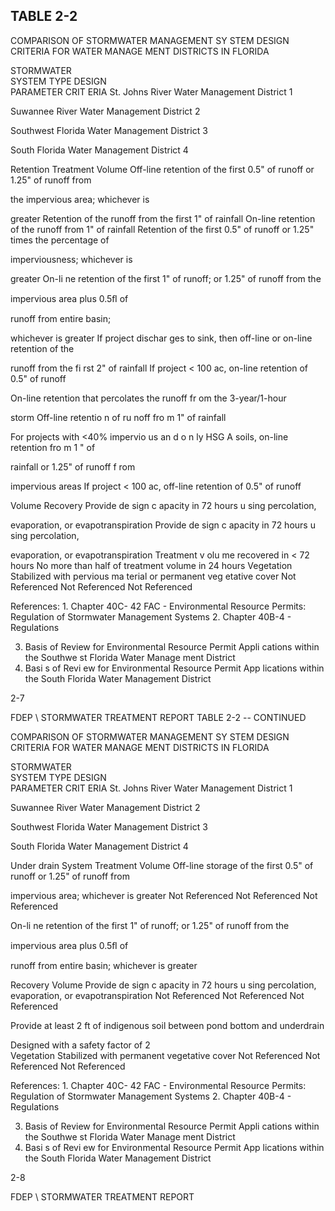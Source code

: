 ## TABLE  2-2 
 

 COMPARISON  OF  STORMWATER 
 MANAGEMENT  SY
STEM  DESIGN 
 CRITERIA  FOR  WATER  MANAGE
MENT  DISTRICTS  IN  FLORIDA
 
 
STORMWATER  
SYSTEM  TYPE 
DESIGN  
PARAMETER 
CRIT ERIA 
St. Johns River Water 
Management District
1
 
Suwannee River Water 
Management District
2
 
Southwest Florida Water 
Management District
3
 
South Florida Water 
Management District
4
 
Retention Treatment 
Volume 
Off-line retention of the first 0.5" 
of runoff or 1.25" of runoff from 

the impervious area; whichever is 

greater 
Retention of the runoff from the 
first 1" of rainfall 
On-line retention of the runoff 
from 1" of rainfall 
Retention of the first 0.5" of runoff 
or 1.25" times the percentage of 

imperviousness; whichever is 

greater 
  On-li ne retention of the first 1" of 
runoff; or 1.25" of runoff from the 

impervious area plus 0.5ﬂ of 

runoff from entire basin; 

whichever is greater 
If project dischar ges to sink, then 
off-line or on-line retention of the 

runoff from the fi rst 2" of rainfall 
If project < 100 ac, on-line 
retention of 0.5" of runoff  
 
  On-line retention that percolates 
the runoff fr om the 3-year/1-hour 

storm 
 Off-line retentio n of ru noff fro m 
1" of rainfall 
 
  For projects with  <40% 
impervio us an d o n
ly HSG A soils, 
on-line retention fro m 1 " of 

rainfall or 1.25" of runoff f rom 

impervious areas 
 If project < 100 ac, off-line 
retention of 0.5" of runoff  
 
 Volume 
Recovery 
Provide de sign c apacity in 72 
hours u sing percolation, 

evaporation, or evapotranspiration 
Provide de sign c apacity in 72 
hours u sing percolation, 

evaporation, or evapotranspiration 
Treatment v olu me recovered in < 
72 hours 
No more than half of treatment 
volume in 24 hours 
 Vegetation Stabilized with pervious ma terial 
or permanent veg etative cover 
 Not Referenced  Not Referenced  Not Referenced 
 
References: 1.  Chapter 40C- 42 FAC - Environmental Resource
 Permits:  Regulation of Stormwater Management Systems 
  2.  Chapter 40B-4 - Regulations 

  3.  Basis of Review for Environmental Resource Permit Appli
cations within the Southwe st Florida Water Manage ment District 
  4.  Basi s of Revi ew for Environmental Resource Permit App
lications within the South Florida Water Management District 
     
2-7

FDEP \ STORMWATER  TREATMENT  REPORT 
 TABLE  2-2 -- CONTINUED 
 

 COMPARISON  OF  STORMWATER 
 MANAGEMENT  SY
STEM  DESIGN 
 CRITERIA  FOR  WATER  MANAGE
MENT  DISTRICTS  IN  FLORIDA
 
 
STORMWATER  
SYSTEM  TYPE 
DESIGN  
PARAMETER 
CRIT ERIA 
St. Johns River Water 
Management District
1
 
Suwannee River Water 
Management District
2
 
Southwest Florida Water 
Management District
3
 
South Florida Water 
Management District
4
 
Under drain 
System 
Treatment 
Volume 
Off-line storage of the first 0.5" of 
runoff or 1.25" of runoff from 

impervious area; whichever is 
greater 
 Not Referenced  Not Referenced  Not Referenced 
  
On-li ne retention of the first 1" of 
runoff; or 1.25" of runoff from the 

impervious area plus 0.5ﬂ of 

runoff from entire basin; 
whichever is greater 
   
 
Recovery 
Volume 
Provide de sign c apacity in 72 
hours u sing percolation, 
evaporation, or evapotranspiration 
 Not Referenced  Not Referenced  Not Referenced 
  
Provide at least 2 ft of indigenous 
soil between pond bottom and 
underdrain 
   
  Designed with a safety factor of 2    
 Vegetation 
Stabilized with permanent 
vegetative cover 
 Not Referenced  Not Referenced  Not Referenced 
 
References: 1.  Chapter 40C- 42 FAC - Environmental Resource
 Permits:  Regulation of Stormwater Management Systems 
  2.  Chapter 40B-4 - Regulations 

  3.  Basis of Review for Environmental Resource Permit Appli
cations within the Southwe st Florida Water Manage ment District 
  4.  Basi s of Revi ew for Environmental Resource Permit App
lications within the South Florida Water Management District 
     
2-8

FDEP \ STORMWATER  TREATMENT  REPORT
